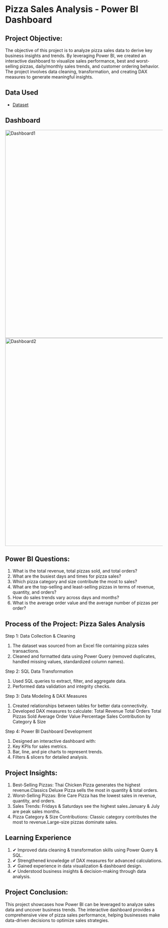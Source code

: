 # Pizza Sales Analysis - Power BI Dashboard
## Project Objective:
The objective of this project is to analyze pizza sales data to derive key business insights and trends. By leveraging Power BI, we created an interactive dashboard to visualize sales performance, best and worst-selling pizzas, daily/monthly sales trends, and customer ordering behavior. The project involves data cleaning, transformation, and creating DAX measures to generate meaningful insights.
## Data Used
- <a href="https://github.com/ChandanKumarIIITK/Pizza_Sales_Analysis/blob/main/Pizza_Sales_Analysis_Github/pizza_sales_excel_file.xlsx">Dataset</a>

## Dashboard 
<img width="665" alt="Dashboard1" src="https://github.com/user-attachments/assets/e1c58af8-70a4-4f2c-9b1b-955ea63bf348" />
<img width="665" alt="Dashboard2" src="https://github.com/user-attachments/assets/d63e1dbd-842f-4ca3-8fde-22e76db13eb3" />

## Power BI Questions: 
1. What is the total revenue, total pizzas sold, and total orders?
2. What are the busiest days and times for pizza sales?
3. Which pizza category and size contribute the most to sales?
4. What are the top-selling and least-selling pizzas in terms of revenue, quantity, and orders?
5. How do sales trends vary across days and months?
6. What is the average order value and the average number of pizzas per order?

## Process of the Project: Pizza Sales Analysis
Step 1: Data Collection & Cleaning
1. The dataset was sourced from an Excel file containing pizza sales transactions.
2. Cleaned and formatted data using Power Query (removed duplicates, handled missing values, standardized column names).

Step 2: SQL Data Transformation
1. Used SQL queries to extract, filter, and aggregate data.
2. Performed data validation and integrity checks.

Step 3: Data Modeling & DAX Measures
1. Created relationships between tables for better data connectivity.
2. Developed DAX measures to calculate:
Total Revenue
Total Orders
Total Pizzas Sold
Average Order Value
Percentage Sales Contribution by Category & Size

Step 4: Power BI Dashboard Development
1. Designed an interactive dashboard with:
2. Key KPIs for sales metrics.
3. Bar, line, and pie charts to represent trends.
4. Filters & slicers for detailed analysis.


## Project Insights:
1. Best-Selling Pizzas: Thai Chicken Pizza generates the highest revenue.Classics Deluxe Pizza sells the most in quantity & total orders.
2. Worst-Selling Pizzas: Brie Care Pizza has the lowest sales in revenue, quantity, and orders.
3. Sales Trends: Fridays & Saturdays see the highest sales.January & July are peak sales months.
4. Pizza Category & Size Contributions: Classic category contributes the most to revenue.Large-size pizzas dominate sales.

 ## Learning Experience
1. ✔ Improved data cleaning & transformation skills using Power Query & SQL.
2. ✔ Strengthened knowledge of DAX measures for advanced calculations.
3. ✔ Gained experience in data visualization & dashboard design.
4. ✔ Understood business insights & decision-making through data analysis.

## Project Conclusion:
This project showcases how Power BI can be leveraged to analyze sales data and uncover business trends. The interactive dashboard provides a comprehensive view of pizza sales performance, helping businesses make data-driven decisions to optimize sales strategies.

